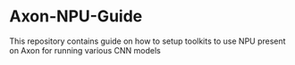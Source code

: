 # Axon-NPU-Guide
This repository contains guide on how to setup toolkits to use NPU present on Axon for running various CNN models
